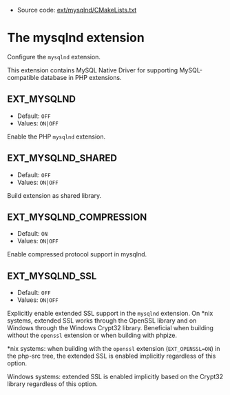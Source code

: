 <!-- This is auto-generated file. -->
* Source code: [ext/mysqlnd/CMakeLists.txt](https://github.com/petk/php-build-system/blob/master/cmake/ext/mysqlnd/CMakeLists.txt)

# The mysqlnd extension

Configure the `mysqlnd` extension.

This extension contains MySQL Native Driver for supporting MySQL-compatible
database in PHP extensions.

## EXT_MYSQLND

* Default: `OFF`
* Values: `ON|OFF`

Enable the PHP `mysqlnd` extension.

## EXT_MYSQLND_SHARED

* Default: `OFF`
* Values: `ON|OFF`

Build extension as shared library.

## EXT_MYSQLND_COMPRESSION

* Default: `ON`
* Values: `ON|OFF`

Enable compressed protocol support in mysqlnd.

## EXT_MYSQLND_SSL

* Default: `OFF`
* Values: `ON|OFF`

Explicitly enable extended SSL support in the `mysqlnd` extension. On \*nix
systems, extended SSL works through the OpenSSL library and on Windows through
the Windows Crypt32 library. Beneficial when building without the `openssl`
extension or when building with phpize.

\*nix systems: when building with the `openssl` extension (`EXT_OPENSSL=ON`)
in the php-src tree, the extended SSL is enabled implicitly regardless of this
option.

Windows systems: extended SSL is enabled implicitly based on the Crypt32
library regardless of this option.

